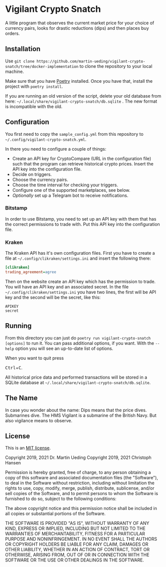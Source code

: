 # Vigilant Crypto Snatch

A little program that observes the current market price for your choice of currency pairs, looks for drastic reductions (dips) and then places buy orders.

## Installation

Use `git clone https://github.com/martin-ueding/vigilant-crypto-snatch/tree/docker-implementation` to clone the repository to your local machine.

Make sure that you have [Poetry](https://python-poetry.org/) installed. Once you have that, install the project with `poetry install`.

If you are running an old version of the script, delete your old database from here: `~/.local/share/vigilant-crypto-snatch/db.sqlite` . The new format is incompatible with the old.

## Configuration

You first need to copy the `sample_config.yml` from this repository to `~/.config/vigilant-crypto-snatch.yml`.

In there you need to configure a couple of things:

- Create an API key for CryptoCompare (URL in the configuration file) such that the program can retrieve historical crypto prices. Insert the API key into the configuration file.
- Decide on triggers.
- Choose the currency pairs.
- Choose the time interval for checking your triggers.
- Configure one of the supported marketplaces, see below.
- *Optionally* set up a Telegram bot to receive notifications.

### Bitstamp

In order to use Bitstamp, you need to set up an API key with them that has the correct permissions to trade with. Put this API key into the configuration file.

### Kraken

The Kraken API has it's own configuration files. First you have to create a file at `~/.config/clikraken/settings.ini` and insert the following there:

```ini
[clikraken]
trading_agreement=agree
```

Then on the website create an API key which has the permission to trade. You will have an API key and an associated secret. In the file `~/.config/clikraken/settings.ini` you have two lines, the first will be API key and the second will be the secret, like this:

	APIKEY 
	secret

## Running

From this directory you can just do `poetry run vigilant-crypto-snatch [options]` to run it. You can pass additional options, if you want. With the `--help` option you will see an up-to-date list of options.

When you want to quit press 

<kbd>Ctrl</kbd>+<kbd>C</kbd>.

All historical price data and performed transactions will be stored in a SQLite database at `~/.local/share/vigilant-crypto-snatch/db.sqlite`. 

## The Name

In case you wonder about the name: Dips means that the price dives. Submarines dive. The HMS Vigilant is a submarine of the British Navy. But also vigilance means to observe.

## License

This is an [MIT license](https://opensource.org/licenses/MIT).

Copyright 2019, 2021 Dr. Martin Ueding
Copyright 2019, 2021 Christoph Hansen

Permission is hereby granted, free of charge, to any person obtaining a copy of this software and associated documentation files (the "Software"), to deal in the Software without restriction, including without limitation the rights to use, copy, modify, merge, publish, distribute, sublicense, and/or sell copies of the Software, and to permit persons to whom the Software is furnished to do so, subject to the following conditions:

The above copyright notice and this permission notice shall be included in all copies or substantial portions of the Software.

THE SOFTWARE IS PROVIDED "AS IS", WITHOUT WARRANTY OF ANY KIND, EXPRESS OR IMPLIED, INCLUDING BUT NOT LIMITED TO THE WARRANTIES OF MERCHANTABILITY, FITNESS FOR A PARTICULAR PURPOSE AND NONINFRINGEMENT. IN NO EVENT SHALL THE AUTHORS OR COPYRIGHT HOLDERS BE LIABLE FOR ANY CLAIM, DAMAGES OR OTHER LIABILITY, WHETHER IN AN ACTION OF CONTRACT, TORT OR OTHERWISE, ARISING FROM, OUT OF OR IN CONNECTION WITH THE SOFTWARE OR THE USE OR OTHER DEALINGS IN THE SOFTWARE.